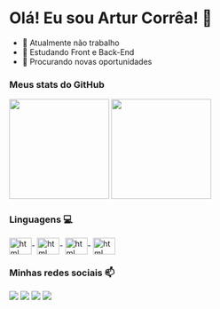 # Olá! Eu sou Artur Corrêa! 🙂 

- 🔭 Atualmente não trabalho
- 🌱 Estudando Front e Back-End
- 🤔 Procurando novas oportunidades
  

### Meus stats do GitHub
<div>
  <img height="180em" src="https://github-readme-stats.vercel.app/api?username=arturcorrea1&show_icons=true&theme=tokyonight">
    <img height="180em" src="https://github-readme-stats.vercel.app/api/top-langs/?username=arturcorrea1&layout=compact&langs_count=7&theme=tokyonight"/>
</div>

### Linguagens 💻
<div style="display: inline_block">
  <img align="center" alt="html" height="30" width="40" src="https://cdn.jsdelivr.net/gh/devicons/devicon/icons/html5/html5-original.svg">-
  <img align="center" alt="html" height="30" width="40" src="https://cdn.jsdelivr.net/gh/devicons/devicon/icons/css3/css3-original.svg">-
  <img align="center" alt="html" height="30" width="40" src="https://cdn.jsdelivr.net/gh/devicons/devicon/icons/python/python-original.svg">-
  <img align="center" alt="html" height="30" width="40" src="https://cdn.jsdelivr.net/gh/devicons/devicon/icons/javascript/javascript-original.svg">
</div>


### Minhas redes sociais 📫
<div>
  <a href="https://twitter.com/artur_correa16" target="_blank"><img src="https://img.shields.io/badge/Twitter-1DA1F2?style=for-the-badge&logo=twitter&logoColor=white" target="_blank"></a>
  <a href="https://www.linkedin.com/in/artur-corrêa-550500265/" target="_blank"><img src="https://img.shields.io/badge/LinkedIn-0077B5?style=for-the-badge&logo=linkedin&logoColor=white" target="_blank"></a>
  <a href="mailto:arturcorrea8667@gmail.com" target="_blank"><img src="https://img.shields.io/badge/Gmail-D14836?style=for-the-badge&logo=gmail&logoColor=white" target="_blank"></a>
  <a href="https://www.instagram.com/artur.correa16/" target="_blank"><img src="https://img.shields.io/badge/Instagram-E4405F?style=for-the-badge&logo=instagram&logoColor=white" target="_blank"></a>
</div>
